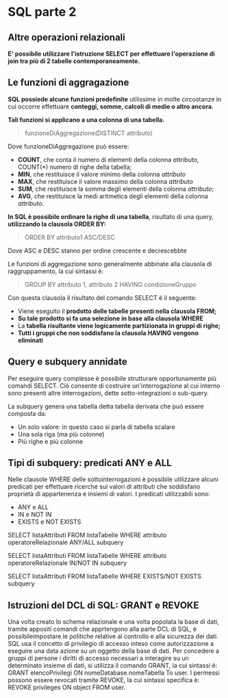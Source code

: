 # SQL parte 2

## Altre operazioni relazionali

**E' possibile utilizzare l'istruzione SELECT per effettuare l'operazione di join tra più di 2 tabelle contemporaneamente.**

## Le funzioni di aggragazione

**SQL possiede alcune funzioni predefinite** utilissime in molte circostanze in cui occorre effettuare **conteggi, somme, calcoli di medie o altro ancora.**

**Tali funzioni si applicano a una colonna di una tabella.**

> funzioneDiAggregazione(DISTINCT attributo)

Dove funzioneDiAggregazione può essere:
- **COUNT**, che conta il numero di elementi della colonna *attributo*, COUNT(*) numero di righe della tabella;
- **MIN**, che restituisce il valore minimo della colonna *attributo*
- **MAX**, che restituisce il valore massimo della colonna *attributo*
- **SUM**, che restituisce la somma degli elementi della colonna *attributo*;
- **AVG**, che restituisce la medi aritmetica degli elementi della colonna *attributo*.

**In SQL è possibile ordinare la righe di una tabella**, risultato di una query, **utilizzando la clausola ORDER BY:**

> ORDER BY attributo1 ASC/DESC

Dove ASC e DESC stanno per ordine crescente e decrescebbte

Le funzioni di aggregazione sono generalmente abbinate alla clausola di raggruppamento, la cui sintassi è:

> GROUP BY attributo 1, attributo 2 HAVING condizioneGruppo

Con questa clausola il risultato del comando SELECT è il seguente:
- Viene eseguito il **prodotto delle tabelle presenti nella clausola FROM;**
- **Su tale prodotto si fa una selezione in base alla clausola WHERE**
- La **tabella risultante viene logicamente partizionata in gruppi di righe;**
- **Tutti i gruppi che non soddisfano la clausola HAVING vengono eliminati**

## Query e subquery annidate

Per eseguire query complesse è possibile strutturare opportunamente più comandi SELECT.
Ciò consente di costruire un'interrogazione al cui interno sono presenti altre interrogazioni, dette sotto-integrazioni o sub-query.

La subquery genera una tabella detta tabella derivata che può essere composta da:
- Un solo valore: in questo caso si parla di tabella scalare
- Una sola riga (ma più colonne)
- Più righe e più colonne

## Tipi di subquery: predicati ANY e ALL 

Nelle clausole WHERE delle sottointerrogazioni è possibile utilizzare alcuni predicati per effettuare ricerche sui valori di attributi che soddisfano proprietà di appartenenza e insiemi di valori.
I predicati utilizzabili sono:
- ANY e ALL
- IN e NOT IN
- EXISTS e NOT EXISTS

SELECT listaAttributi FROM listaTabelle WHERE attributo operatoreRelazionale ANY/ALL subquery

SELECT listaAttributi FROM listaTabelle WHERE attributo operatoreRelazionale IN/NOT IN subquery

SELECT listaAttributi FROM listaTabelle WHERE EXISTS/NOT EXISTS subquery

## Istruzioni del DCL di SQL: GRANT e REVOKE

Una volta creato lo schema relazionale e una volta popolata la base di dati, tramite appositi comandi che apprtengono alla parte DCL di SQL, è possibileimpostare le politiche relative al controllo e alla sicurezza dei dati.
SQL usa il concetto di privilegio di accesso inteso come autorizzazione a eseguire una data azione su un oggetto della base di dati. Per concedere a gruppi di persone i diritti di accesso necessari a interagire su un determinato insieme di dati, si utilizza il comando GRANT, la cui sintassi è: GRANT elencoPrivilegi ON nomeDatabase.nomeTabella To user.
I permessi possono essere revocati tramite REVOKE, la cui sintassi specifica è: REVOKE privileges ON object FROM user.
<!--stackedit_data:
eyJoaXN0b3J5IjpbMTQyMzA5NzMxNiwxMTg0NDg5ODQ4LDEwNT
Y1ODM5NDIsLTI0MjU0Mjc5Niw2NTg1ODA0NywxNDE4ODE1MDk3
LC05MDY4NDkxODgsMTM2NDk3NjU0OSwtOTY2MTA5ODY3LDEzMT
YyNDgxNTgsNzc1MzQ0MDY2LC0yMDg4NzQ2NjEyXX0=
-->